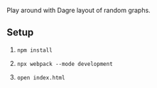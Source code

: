 Play around with Dagre layout of random graphs.

Setup
-----

1. `npm install`

2. `npx webpack --mode development`

3. `open index.html`
